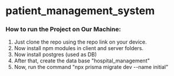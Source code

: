 # patient_management_system

<h3>How to run the Project on Our Machine:</h3>
<ol>
  <li>Just clone the repo using the repo link on your device.</li>
  <li>Now install npm modules in client and server folders.</li>
  <li>Now install postgres (used as DB)</li>
  <li>After that, create the data base "hospital_management"</li>
  <li>Now, run the command "npx prisma migrate dev --name initial"</li>
  
</ol>
